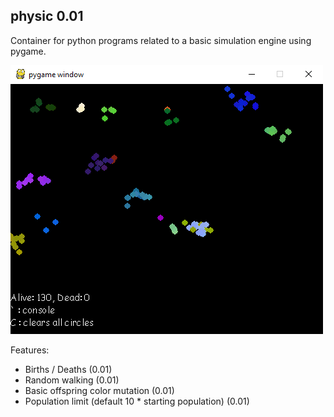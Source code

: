 ## physic 0.01

Container for python programs related to a basic simulation engine using pygame.

![physic 0.01](https://raw.githubusercontent.com/overfieldio/physic/master/4-2-2020physic.png)

Features:
* Births / Deaths (0.01)
* Random walking (0.01)
* Basic offspring color mutation (0.01)
* Population limit (default 10 * starting population) (0.01)
